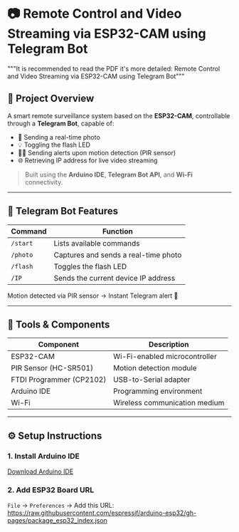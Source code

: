 # 📷 Remote Control and Video Streaming via ESP32-CAM using Telegram Bot

"""It is recommended to read the PDF it's more detailed: Remote Control and Video Streaming via ESP32-CAM using Telegram Bot"""

## 🔧 Project Overview
A smart remote surveillance system based on the **ESP32-CAM**, controllable through a **Telegram Bot**, capable of:

- 📸 Sending a real-time photo
- 💡 Toggling the flash LED
- 🕵️‍♂️ Sending alerts upon motion detection (PIR sensor)
- 🌐 Retrieving IP address for live video streaming

> Built using the **Arduino IDE**, **Telegram Bot API**, and **Wi-Fi** connectivity.

---

## 📱 Telegram Bot Features

| Command    | Function                             |
|------------|--------------------------------------|
| `/start`   | Lists available commands             |
| `/photo`   | Captures and sends a real-time photo |
| `/flash`   | Toggles the flash LED                |
| `/IP`      | Sends the current device IP address  |

Motion detected via PIR sensor → Instant Telegram alert 🚨

---

## 🧰 Tools & Components

| Component         | Description                     |
|------------------|---------------------------------|
| ESP32-CAM         | Wi-Fi-enabled microcontroller    |
| PIR Sensor (HC-SR501) | Motion detection module     |
| FTDI Programmer (CP2102) | USB-to-Serial adapter   |
| Arduino IDE       | Programming environment         |
| Wi-Fi             | Wireless communication medium   |

---

## ⚙️ Setup Instructions

### 1. Install Arduino IDE  
[Download Arduino IDE](https://www.arduino.cc/en/software)

### 2. Add ESP32 Board URL  
`File` → `Preferences` → Add this URL: https://raw.githubusercontent.com/espressif/arduino-esp32/gh-pages/package_esp32_index.json 
